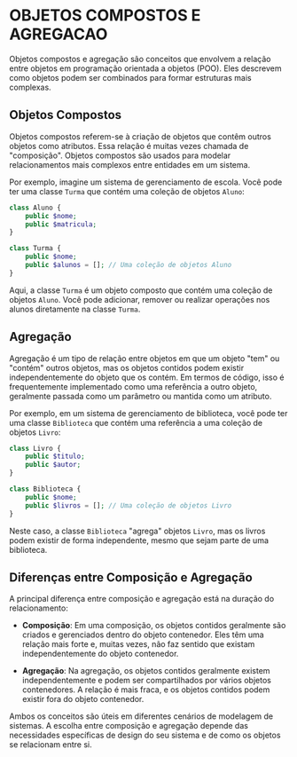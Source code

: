 # OBJETOS COMPOSTOS E AGREGACAO
Objetos compostos e agregação são conceitos que envolvem a relação entre objetos em programação orientada a objetos (POO). Eles descrevem como objetos podem ser combinados para formar estruturas mais complexas.

## Objetos Compostos

Objetos compostos referem-se à criação de objetos que contêm outros objetos como atributos. Essa relação é muitas vezes chamada de "composição". Objetos compostos são usados para modelar relacionamentos mais complexos entre entidades em um sistema.

Por exemplo, imagine um sistema de gerenciamento de escola. Você pode ter uma classe `Turma` que contém uma coleção de objetos `Aluno`:

```php
class Aluno {
    public $nome;
    public $matricula;
}

class Turma {
    public $nome;
    public $alunos = []; // Uma coleção de objetos Aluno
}
```

Aqui, a classe `Turma` é um objeto composto que contém uma coleção de objetos `Aluno`. Você pode adicionar, remover ou realizar operações nos alunos diretamente na classe `Turma`.

## Agregação

Agregação é um tipo de relação entre objetos em que um objeto "tem" ou "contém" outros objetos, mas os objetos contidos podem existir independentemente do objeto que os contém. Em termos de código, isso é frequentemente implementado como uma referência a outro objeto, geralmente passada como um parâmetro ou mantida como um atributo.

Por exemplo, em um sistema de gerenciamento de biblioteca, você pode ter uma classe `Biblioteca` que contém uma referência a uma coleção de objetos `Livro`:

```php
class Livro {
    public $titulo;
    public $autor;
}

class Biblioteca {
    public $nome;
    public $livros = []; // Uma coleção de objetos Livro
}
```

Neste caso, a classe `Biblioteca` "agrega" objetos `Livro`, mas os livros podem existir de forma independente, mesmo que sejam parte de uma biblioteca.

## Diferenças entre Composição e Agregação

A principal diferença entre composição e agregação está na duração do relacionamento:

- **Composição**: Em uma composição, os objetos contidos geralmente são criados e gerenciados dentro do objeto contenedor. Eles têm uma relação mais forte e, muitas vezes, não faz sentido que existam independentemente do objeto contenedor.

- **Agregação**: Na agregação, os objetos contidos geralmente existem independentemente e podem ser compartilhados por vários objetos contenedores. A relação é mais fraca, e os objetos contidos podem existir fora do objeto contenedor.

Ambos os conceitos são úteis em diferentes cenários de modelagem de sistemas. A escolha entre composição e agregação depende das necessidades específicas de design do seu sistema e de como os objetos se relacionam entre si.